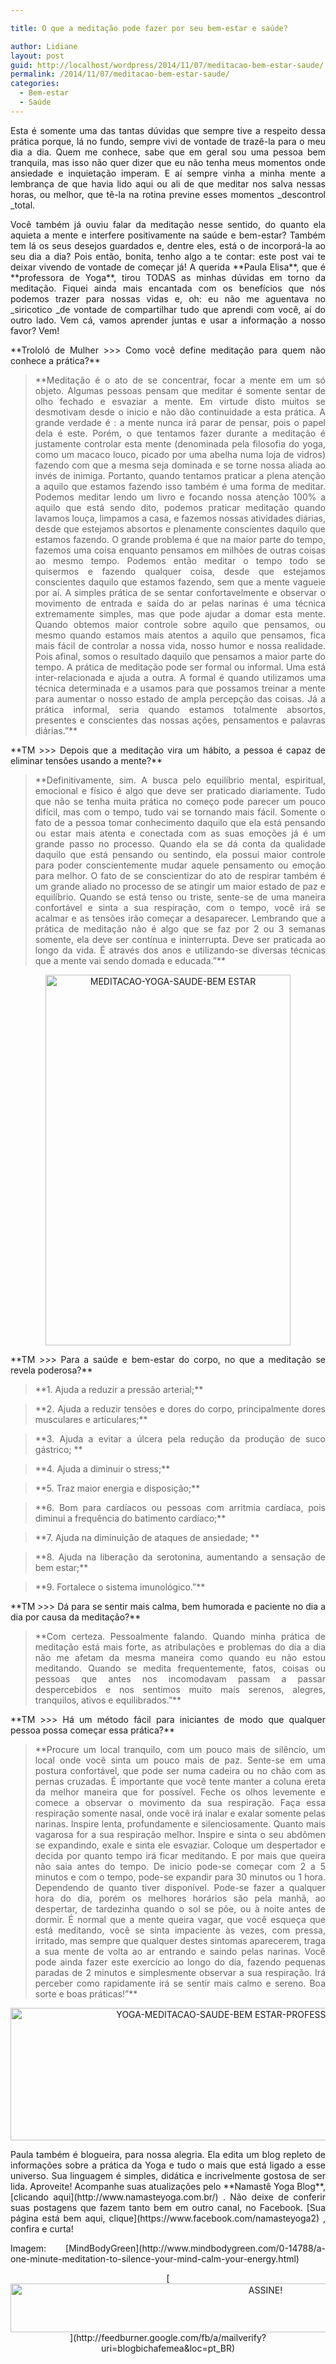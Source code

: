 ```yaml
---

title: O que a meditação pode fazer por seu bem-estar e saúde?

author: Lidiane
layout: post
guid: http://localhost/wordpress/2014/11/07/meditacao-bem-estar-saude/
permalink: /2014/11/07/meditacao-bem-estar-saude/
categories:
  - Bem-estar
  - Saúde
---
```

<p align="justify">
  Esta é somente uma das tantas dúvidas que sempre tive a respeito dessa prática porque, lá no fundo, sempre vivi de vontade de trazê-la para o meu dia a dia. Quem me conhece, sabe que em geral sou uma pessoa bem tranquila, mas isso não quer dizer que eu não tenha meus momentos onde ansiedade e inquietação imperam. E aí sempre vinha a minha mente a lembrança de que havia lido aqui ou ali de que meditar nos salva nessas horas, ou melhor, que tê-la na rotina previne esses momentos _descontrol _total.
</p>

<p align="justify">
  Você também já ouviu falar da meditação nesse sentido, do quanto ela aquieta a mente e interfere positivamente na saúde e bem-estar? Também tem lá os seus desejos guardados e, dentre eles, está o de incorporá-la ao seu dia a dia? Pois então, bonita, tenho algo a te contar: este post vai te deixar vivendo de vontade de começar já! A querida **Paula Elisa**, que é **professora de Yoga**, tirou TODAS as minhas dúvidas em torno da meditação. Fiquei ainda mais encantada com os benefícios que nós podemos trazer para nossas vidas e, oh: eu não me aguentava no _siricotico _de vontade de compartilhar tudo que aprendi com você, aí do outro lado. Vem cá, vamos aprender juntas e usar a informação a nosso favor? Vem!
</p>

<p align="justify">
  **Trololó de Mulher >>> Como você define meditação para quem não conhece a prática?**
</p>

> <p align="justify">
>   **Meditação é o ato de se concentrar, focar a mente em um só objeto. Algumas pessoas pensam que meditar é somente sentar de olho fechado e esvaziar a mente. Em virtude disto muitos se desmotivam desde o inicio e não dão continuidade a esta prática. A grande verdade é : a mente nunca irá parar de pensar, pois o papel dela é este. Porém, o que tentamos fazer durante a meditação é justamente controlar esta mente (denominada pela filosofia do yoga, como um macaco louco, picado por uma abelha numa loja de vidros) fazendo com que a mesma seja dominada e se torne nossa aliada ao invés de inimiga. Portanto, quando tentamos praticar a plena atenção a aquilo que estamos fazendo isso também é uma forma de meditar. Podemos meditar lendo um livro e focando nossa atenção 100% a aquilo que está sendo dito, podemos praticar meditação quando lavamos louça, limpamos a casa, e fazemos nossas atividades diárias, desde que estejamos absortos e plenamente conscientes daquilo que estamos fazendo. O grande problema é que na maior parte do tempo, fazemos uma coisa enquanto pensamos em milhões de outras coisas ao mesmo tempo. Podemos então meditar o tempo todo se quisermos e fazendo qualquer coisa, desde que estejamos conscientes daquilo que estamos fazendo, sem que a mente vagueie por aí. A simples prática de se sentar confortavelmente e observar o movimento de entrada e saída do ar pelas narinas é uma técnica extremamente simples, mas que pode ajudar a domar esta mente. Quando obtemos maior controle sobre aquilo que pensamos, ou mesmo quando estamos mais atentos a aquilo que pensamos, fica mais fácil de controlar a nossa vida, nosso humor e nossa realidade. Pois afinal, somos o resultado daquilo que pensamos a maior parte do tempo. A prática de meditação pode ser formal ou informal. Uma está inter-relacionada e ajuda a outra. A formal é quando utilizamos uma técnica determinada e a usamos para que possamos treinar a mente para aumentar o nosso estado de ampla percepção das coisas. Já a prática informal, seria quando estamos totalmente absortos, presentes e conscientes das nossas ações, pensamentos e palavras diárias.”**
> </p>

<p align="justify">
  **TM >>> Depois que a meditação vira um hábito, a pessoa é capaz de eliminar tensões usando a mente?**
</p>

> <p align="justify">
>   **Definitivamente, sim. A busca pelo equilíbrio mental, espiritual, emocional e físico é algo que deve ser praticado diariamente. Tudo que não se tenha muita prática no começo pode parecer um pouco difícil, mas com o tempo, tudo vai se tornando mais fácil. Somente o fato de a pessoa tomar conhecimento daquilo que ela está pensando ou estar mais atenta e conectada com as suas emoções já é um grande passo no processo. Quando ela se dá conta da qualidade daquilo que está pensando ou sentindo, ela possui maior controle para poder conscientemente mudar aquele pensamento ou emoção para melhor. O fato de se conscientizar do ato de respirar também é um grande aliado no processo de se atingir um maior estado de paz e equilíbrio. Quando se está tenso ou triste, sente-se de uma maneira confortável e sinta a sua respiração, com o tempo, você irá se acalmar e as tensões irão começar a desaparecer. Lembrando que a prática de meditação não é algo que se faz por 2 ou 3 semanas somente, ela deve ser contínua e ininterrupta. Deve ser praticada ao longo da vida. É através dos anos e utilizando-se diversas técnicas que a mente vai sendo domada e educada.”**
> </p>

<p align="center">
  <a href="http://www.trololodemulher.com.br/blog/wp-content/uploads/2014/11/MEDITACAO-YOGA-SAUDE-BEM-ESTAR.jpg"><img class="alignnone size-full wp-image-10566" src="http://www.trololodemulher.com.br/blog/wp-content/uploads/2014/11/MEDITACAO-YOGA-SAUDE-BEM-ESTAR.jpg" alt="MEDITACAO-YOGA-SAUDE-BEM ESTAR" width="392" height="593" /></a>
</p>

<p align="justify">
  **TM >>> Para a saúde e bem-estar do corpo, no que a meditação se revela poderosa?**
</p>

> <p align="justify">
>   **1. Ajuda a reduzir a pressão arterial;**
> </p>

> <p align="justify">
>   **2. Ajuda a reduzir tensões e dores do corpo, principalmente dores musculares e articulares;**
> </p>

> <p align="justify">
>   **3. Ajuda a evitar a úlcera pela redução da produção de suco gástrico; **
> </p>

> <p align="justify">
>   **4. Ajuda a diminuir o stress;**
> </p>

> <p align="justify">
>   **5. Traz maior energia e disposição;**
> </p>

> <p align="justify">
>   **6. Bom para cardíacos ou pessoas com arritmia cardíaca, pois diminui a frequência do batimento cardíaco;**
> </p>

> <p align="justify">
>   **7. Ajuda na diminuição de ataques de ansiedade; **
> </p>

> <p align="justify">
>   **8. Ajuda na liberação da serotonina, aumentando a sensação de bem estar;**
> </p>

> <p align="justify">
>   **9. Fortalece o sistema imunológico.”**
> </p>

<p align="justify">
  **TM >>> Dá para se sentir mais calma, bem humorada e paciente no dia a dia por causa da meditação?**
</p>

> <p align="justify">
>   **Com certeza. Pessoalmente falando. Quando minha prática de meditação está mais forte, as atribulações e problemas do dia a dia não me afetam da mesma maneira como quando eu não estou meditando. Quando se medita frequentemente, fatos, coisas ou pessoas que antes nos incomodavam passam a passar despercebidos e nos sentimos muito mais serenos, alegres, tranquilos, ativos e equilibrados.”**
> </p>

<p align="justify">
  **TM >>> Há um método fácil para iniciantes de modo que qualquer pessoa possa começar essa prática?**
</p>

> <p align="justify">
>   **Procure um local tranquilo, com um pouco mais de silêncio, um local onde você sinta um pouco mais de paz. Sente-se em uma postura confortável, que pode ser numa cadeira ou no chão com as pernas cruzadas. É importante que você tente manter a coluna ereta da melhor maneira que for possível. Feche os olhos levemente e comece a observar o movimento da sua respiração. Faça essa respiração somente nasal, onde você irá inalar e exalar somente pelas narinas. Inspire lenta, profundamente e silenciosamente. Quanto mais vagarosa for a sua respiração melhor. Inspire e sinta o seu abdômen se expandindo, exale e sinta ele esvaziar. Coloque um despertador e decida por quanto tempo irá ficar meditando. E por mais que queira não saia antes do tempo. De inicio pode-se começar com 2 a 5 minutos e com o tempo, pode-se expandir para 30 minutos ou 1 hora. Dependendo de quanto tiver disponível. Pode-se fazer a qualquer hora do dia, porém os melhores horários são pela manhã, ao despertar, de tardezinha quando o sol se põe, ou à noite antes de dormir. É normal que a mente queira vagar, que você esqueça que está meditando, você se sinta impaciente às vezes, com pressa, irritado, mas sempre que qualquer destes sintomas aparecerem, traga a sua mente de volta ao ar entrando e saindo pelas narinas. Você pode ainda fazer este exercício ao longo do dia, fazendo pequenas paradas de 2 minutos e simplesmente observar a sua respiração. Irá perceber como rapidamente irá se sentir mais calmo e sereno. Boa sorte e boas práticas!”**
> </p>

<p align="center">
  <a href="http://www.trololodemulher.com.br/blog/wp-content/uploads/2014/11/YOGA-MEDITACAO-SAUDE-BEM-ESTAR-PROFESSORA-PAULA-ELISA2.png"><img class="alignnone size-full wp-image-10568" src="http://www.trololodemulher.com.br/blog/wp-content/uploads/2014/11/YOGA-MEDITACAO-SAUDE-BEM-ESTAR-PROFESSORA-PAULA-ELISA2.png" alt="YOGA-MEDITACAO-SAUDE-BEM ESTAR-PROFESSORA-PAULA ELISA[2]" width="800" height="212" /></a>
</p>

<p align="justify">
  Paula também é blogueira, para nossa alegria. Ela edita um blog repleto de informações sobre a prática da Yoga e tudo o mais que está ligado a esse universo. Sua linguagem é simples, didática e incrivelmente gostosa de ser lida. Aproveite! Acompanhe suas atualizações pelo **Namastê Yoga Blog**, [clicando aqui](http://www.namasteyoga.com.br/) . Não deixe de conferir suas postagens que fazem tanto bem em outro canal, no Facebook. [Sua página está bem aqui, clique](https://www.facebook.com/namasteyoga2) , confira e curta!
</p>

<p align="justify">
  Imagem: [MindBodyGreen](http://www.mindbodygreen.com/0-14788/a-one-minute-meditation-to-silence-your-mind-calm-your-energy.html) 
</p>

<p align="center">
  [<img class="alignnone size-full wp-image-10439" src="http://www.trololodemulher.com.br/blog/wp-content/uploads/2014/09/ASSINE.png" alt="ASSINE!" width="800" height="78" />](http://feedburner.google.com/fb/a/mailverify?uri=blogbichafemea&loc=pt_BR) 
</p>

<p align="justify">